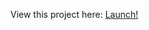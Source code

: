 View this project here:
<a href=" https://budhirajadhruv.github.io/The_Odin_Project/"> Launch!</a>

